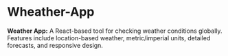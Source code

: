 # Wheather-App
**Weather App:** A React-based tool for checking weather conditions globally. Features include location-based weather, metric/imperial units, detailed forecasts, and responsive design.
